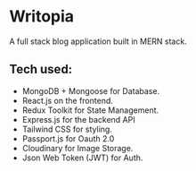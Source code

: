 # Writopia

A full stack blog application built in MERN stack.

## Tech used:
* MongoDB + Mongoose for Database.
* React.js on the frontend.
* Redux Toolkit for State Management.
* Express.js for the backend API
* Tailwind CSS for styling.
* Passport.js for Oauth 2.0
* Cloudinary for Image Storage.
* Json Web Token (JWT) for Auth.
